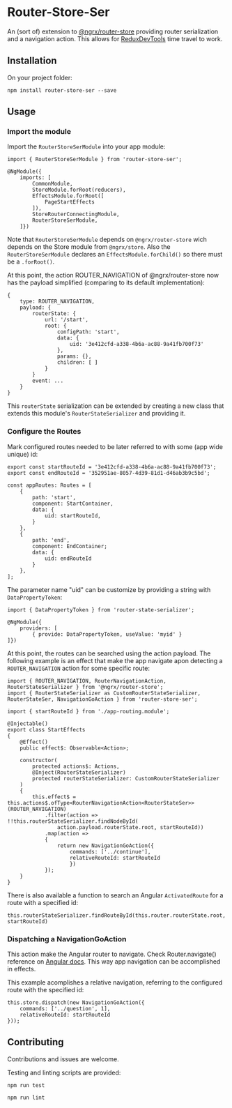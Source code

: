 # Router-Store-Ser

An (sort of) extension to [@ngrx/router-store](https://github.com/ngrx/platform) providing router serialization and a navigation action. This allows for [ReduxDevTools](http://extension.remotedev.io/) time travel to work.

## Installation

On your project folder:

`npm install router-store-ser --save` 

## Usage


### Import the module

Import the `RouterStoreSerModule` into your app module:

```
import { RouterStoreSerModule } from 'router-store-ser';

@NgModule({
    imports: [
        CommonModule,
        StoreModule.forRoot(reducers),
        EffectsModule.forRoot([
            PageStartEffects
        ]),
        StoreRouterConnectingModule,
        RouterStoreSerModule,
    ]})
```

Note that `RouterStoreSerModule` depends on `@ngrx/router-store` wich depends on the Store module from `@ngrx/store`.
Also the `RouterStoreSerModule` declares an `EffectsModule.forChild()` so there must be a `.forRoot()`.

At this point, the action ROUTER_NAVIGATION of @ngrx/router-store now has the payload simplified (comparing to its default implementation):

```
{
    type: ROUTER_NAVIGATION,
    payload: {
        routerState: {
            url: '/start',
            root: {
                configPath: 'start',
                data: {
                    uid: '3e412cfd-a338-4b6a-ac88-9a41fb700f73'
                },
                params: {},
                children: [ ]
            }
        }
        event: ...
    }
}
```
This `routerState` serialization can be extended by creating a new class that extends this module's `RouterStateSerializer` and providing it.

### Configure the Routes

Mark configured routes needed to be later referred to with some (app wide unique) id:

```
export const startRouteId = '3e412cfd-a338-4b6a-ac88-9a41fb700f73';
export const endRouteId = '352951ae-8057-4d39-81d1-d46ab3b9c5bd';

const appRoutes: Routes = [
    {
        path: 'start',
        component: StartContainer,
        data: {
            uid: startRouteId,
        }
    },
    {
        path: 'end',
        component: EndContainer;
        data: {
            uid: endRouteId
        }
    },
];
```

The parameter name "uid" can be customize by providing a string with `DataPropertyToken`:

```
import { DataPropertyToken } from 'router-state-serializer';

@NgModule({
    providers: [
        { provide: DataPropertyToken, useValue: 'myid' }
]})
```

At this point, the routes can be searched using the action payload. The following example is an effect that make the app navigate apon detecting a `ROUTER_NAVIGATION` action for some specific route:

```
import { ROUTER_NAVIGATION, RouterNavigationAction, RouterStateSerializer } from '@ngrx/router-store';
import { RouterStateSerializer as CustomRouterStateSerializer, RouterStateSer, NavigationGoAction } from 'router-store-ser';

import { startRouteId } from './app-routing.module';

@Injectable()
export class StartEffects
{
    @Effect()
    public effect$: Observable<Action>;

    constructor(
        protected actions$: Actions,
        @Inject(RouterStateSerializer)
        protected routerStateSerializer: CustomRouterStateSerializer
    )
    {
        this.effect$ = this.actions$.ofType<RouterNavigationAction<RouterStateSer>>(ROUTER_NAVIGATION)
            .filter(action => !!this.routerStateSerializer.findNodeById(
                action.payload.routerState.root, startRouteId))
            .map(action =>
            {
                return new NavigationGoAction({
                    commands: ['../continue'],
                    relativeRouteId: startRouteId
                    })
            });
    }
}
```

There is also available a function to search an Angular `ActivatedRoute`  for a route with a specified id:

```
this.routerStateSerializer.findRouteById(this.router.routerState.root, startRouteId)
```

### Dispatching a NavigationGoAction

This action make the Angular router to navigate. Check Router.navigate() reference on [Angular docs](https://angular.io/api/router/Router#navigate). This way app navigation can be accomplished in effects.

This example acomplishes a relative navigation, referring to the configured route with the specified id:
```
this.store.dispatch(new NavigationGoAction({
    commands: ['../question', 1],
    relativeRouteId: startRouteId
}));
```

## Contributing

Contributions and issues are welcome.

Testing and linting scripts are provided:

`npm run test`

`npm run lint`
